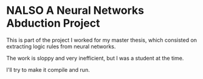 # NALSO A Neural Networks Abduction Project

This is part of the project I worked for my master thesis, which consisted on
extracting logic rules from neural networks.

The work is sloppy and very inefficient, but I was a student at the time.

I'll try to make it compile and run.
